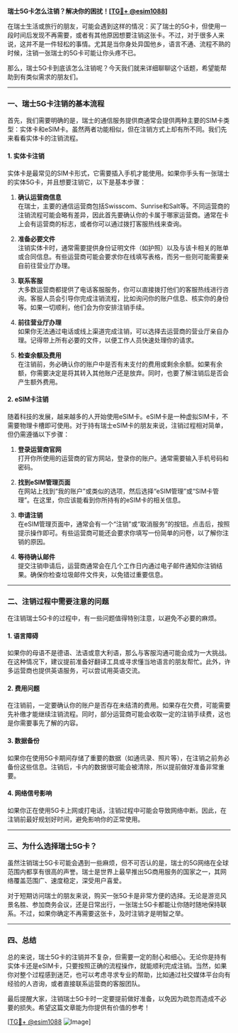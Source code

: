 **瑞士5G卡怎么注销？解决你的困扰！[[TG💪+ @esim1088](https://t.me/s/esim1088)]**

在瑞士生活或旅行的朋友，可能会遇到这样的情况：买了瑞士的5G卡，但使用一段时间后发现不再需要，或者有其他原因想要注销这张卡。不过，对于很多人来说，这并不是一件轻松的事情。尤其是当你身处异国他乡，语言不通、流程不熟的时候，注销一张瑞士的5G卡可能让你头疼不已。

那么，瑞士5G卡到底该怎么注销呢？今天我们就来详细聊聊这个话题，希望能帮助到有类似需求的朋友们。

---

### **一、瑞士5G卡注销的基本流程**

首先，我们需要明确的是，瑞士的通信服务提供商通常会提供两种主要的SIM卡类型：实体卡和eSIM卡。虽然两者功能相似，但在注销方式上却有所不同。我们先来看看实体卡的注销流程。

#### **1. 实体卡注销**
实体卡是最常见的SIM卡形式，它需要插入手机才能使用。如果你手头有一张瑞士的实体5G卡，并且想要注销它，以下是基本步骤：

1. **确认运营商信息**  
   在瑞士，主要的通信运营商包括Swisscom、Sunrise和Salt等。不同运营商的注销流程可能会略有差异，因此首先要确认你的卡属于哪家运营商。通常在卡上会有运营商的标志，或者你可以通过拨打客服热线来查询。

2. **准备必要文件**  
   注销实体卡时，通常需要提供身份证明文件（如护照）以及与该卡相关的账单或合同信息。有些运营商可能会要求你在线填写表格，而另一些则可能需要亲自前往营业厅办理。

3. **联系客服**  
   大多数运营商都提供了电话客服服务，你可以直接拨打他们的客服热线进行咨询。客服人员会引导你完成注销流程，比如询问你的账户信息、核实你的身份等。如果一切顺利，他们会为你安排注销手续。

4. **前往营业厅办理**  
   如果你无法通过电话或线上渠道完成注销，可以选择去运营商的营业厅亲自办理。记得带上所有必要的文件，以便工作人员快速处理你的请求。

5. **检查余额及费用**  
   在注销前，务必确认你的账户中是否有未支付的费用或剩余余额。如果有余额，你需要决定是将其转入其他账户还是放弃。同时，也要了解注销后是否会产生额外费用。

#### **2. eSIM卡注销**
随着科技的发展，越来越多的人开始使用eSIM卡。eSIM卡是一种虚拟SIM卡，不需要物理卡槽即可使用。对于持有瑞士eSIM卡的朋友来说，注销过程相对简单，但仍需遵循以下步骤：

1. **登录运营商官网**  
   打开你所使用的运营商的官方网站，登录你的账户。通常需要输入手机号码和密码。

2. **找到eSIM管理页面**  
   在网站上找到“我的账户”或类似的选项，然后选择“eSIM管理”或“SIM卡管理”。在这里，你应该能看到你所持有的eSIM卡的相关信息。

3. **申请注销**  
   在eSIM管理页面中，通常会有一个“注销”或“取消服务”的按钮。点击后，按照提示操作即可。有些运营商可能还会要求你填写一份简单的问卷，以了解你注销的原因。

4. **等待确认邮件**  
   提交注销申请后，运营商通常会在几个工作日内通过电子邮件通知你注销结果。确保你检查垃圾邮件文件夹，以免错过重要信息。

---

### **二、注销过程中需要注意的问题**

在注销瑞士5G卡的过程中，有一些问题值得特别注意，以避免不必要的麻烦。

#### **1. 语言障碍**
如果你的母语不是德语、法语或意大利语，那么与客服沟通可能会成为一大挑战。在这种情况下，建议提前准备好翻译工具或寻求懂当地语言的朋友帮忙。此外，许多运营商也提供英语服务，可以尝试用英语交流。

#### **2. 费用问题**
在注销前，一定要确认你的账户是否存在未结清的费用。如果存在欠费，可能需要先补缴才能继续注销流程。同时，部分运营商可能会收取一定的注销手续费，这也是你需要事先了解的内容。

#### **3. 数据备份**
如果你在使用5G卡期间存储了重要的数据（如通讯录、照片等），在注销之前务必备份这些信息。注销后，卡内的数据很可能会被清除，所以提前做好准备非常重要。

#### **4. 网络信号影响**
如果你正在使用5G卡上网或打电话，注销过程中可能会导致网络中断。因此，在注销前最好规划好时间，避免影响你的正常使用。

---

### **三、为什么选择瑞士5G卡？**

虽然注销瑞士5G卡可能会遇到一些麻烦，但不可否认的是，瑞士的5G网络在全球范围内都享有很高的声誉。瑞士是世界上最早推出5G商用服务的国家之一，其网络覆盖范围广、速度稳定，深受用户喜爱。

对于短期访问瑞士的朋友来说，购买一张5G卡是非常方便的选择。无论是游览风景名胜、参加商务会议，还是日常出行，一张瑞士5G卡都能让你随时随地保持联系。不过，如果你确定不再需要这张卡，及时注销才是明智之举。

---

### **四、总结**

总的来说，瑞士5G卡的注销并不复杂，但需要一定的耐心和细心。无论你是持有实体卡还是eSIM卡，只要按照正确的流程操作，就能顺利完成注销。当然，如果你对整个过程感到迷茫，也可以考虑寻求专业的帮助，比如通过社交媒体平台向有经验的人咨询，或者直接联系运营商的客服团队。

最后提醒大家，注销瑞士5G卡时一定要提前做好准备，以免因为疏忽而造成不必要的损失。希望这篇文章能为你提供有价值的参考！

[[TG💪+ @esim1088](https://t.me/s/esim1088) ![Image](https://i.postimg.cc/4NQfJmqS/Snipaste-2025-05-13-00-14-12.png)]